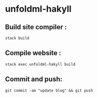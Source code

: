 # unfoldml-hakyll

## Build site compiler :

`stack build`

## Compile website :

`stack exec unfoldml-hakyll build`

## Commit and push:

`git commit -am "update blog" && git push`
